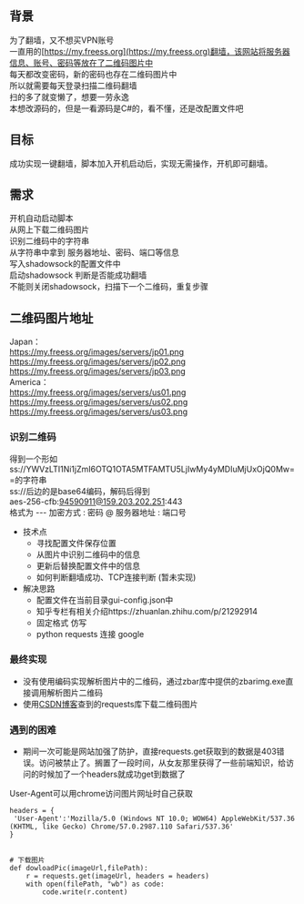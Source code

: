 ## 背景
为了翻墙，又不想买VPN账号  
一直用的[https://my.freess.org](https://my.freess.org)翻墙，该网站将服务器信息、账号、密码等放在了二维码图片中  
每天都改变密码，新的密码也存在二维码图片中  
所以就需要每天登录扫描二维码翻墙  
扫的多了就变懒了，想要一劳永逸  
本想改源码的，但是一看源码是C#的，看不懂，还是改配置文件吧
## 目标
成功实现一键翻墙，脚本加入开机启动后，实现无需操作，开机即可翻墙。

## 需求
开机自动启动脚本  
从网上下载二维码图片  
识别二维码中的字符串  
从字符串中拿到 服务器地址、密码、端口等信息  
写入shadowsock的配置文件中  
启动shadowsock
判断是否能成功翻墙  
不能则关闭shadowsock，扫描下一个二维码，重复步骤

## 二维码图片地址
Japan：  
https://my.freess.org/images/servers/jp01.png  
https://my.freess.org/images/servers/jp02.png  
https://my.freess.org/images/servers/jp03.png  
America：  
https://my.freess.org/images/servers/us01.png  
https://my.freess.org/images/servers/us02.png  
https://my.freess.org/images/servers/us03.png  


### 识别二维码
得到一个形如ss://YWVzLTI1Ni1jZmI6OTQ1OTA5MTFAMTU5LjIwMy4yMDIuMjUxOjQ0Mw==的字符串  
ss://后边的是base64编码，解码后得到  
aes-256-cfb:94590911@159.203.202.251:443  
格式为 --- 加密方式 : 密码 @ 服务器地址 : 端口号

- 技术点
    - 寻找配置文件保存位置
    - 从图片中识别二维码中的信息
    - 更新后替换配置文件中的信息
    - 如何判断翻墙成功、TCP连接判断 (暂未实现)
- 解决思路
    - 配置文件在当前目录gui-config.json中
    - 知乎专栏有相关介绍https://zhuanlan.zhihu.com/p/21292914
    - 固定格式 仿写
    - python requests 连接 google
### 最终实现
- 没有使用编码实现解析图片中的二维码，通过zbar库中提供的zbarimg.exe直接调用解析图片二维码
- 使用[CSDN博客](http://blog.csdn.net/dkcgx/article/details/46966503)查到的requests库下载二维码图片


### 遇到的困难
- 期间一次可能是网站加强了防护，直接requests.get获取到的数据是403错误。访问被禁止了。搁置了一段时间，从女友那里获得了一些前端知识，给访问的时候加了一个headers就成功get到数据了

User-Agent可以用chrome访问图片网址时自己获取
```
headers = {
 'User-Agent':'Mozilla/5.0 (Windows NT 10.0; WOW64) AppleWebKit/537.36 (KHTML, like Gecko) Chrome/57.0.2987.110 Safari/537.36'
}


# 下载图片
def dowloadPic(imageUrl,filePath):
    r = requests.get(imageUrl, headers = headers)
    with open(filePath, "wb") as code:
        code.write(r.content)

```

